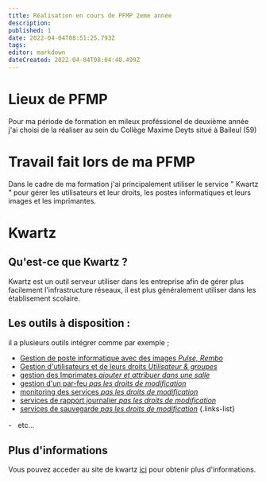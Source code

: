 ```yaml
---
title: Réalisation en cours de PFMP 2eme année
description: 
published: 1
date: 2022-04-04T08:51:25.793Z
tags: 
editor: markdown
dateCreated: 2022-04-04T08:04:48.499Z
---
```


# Lieux de PFMP
Pour ma période de formation en mileux proféssionel de deuxième année j'ai choisi de la réaliser au sein du Collège Maxime Deyts situé à Baileul (59)

# Travail fait lors de ma PFMP
Dans le cadre de ma formation j'ai principalement utiliser le service " Kwartz "
pour gérer les utilisateurs et leur droits, les postes informatiques et leurs images et les imprimantes.

# Kwartz
## Qu'est-ce que Kwartz ?
Kwartz est un outil serveur utiliser dans les entreprise afin de gérer plus facilement l'infrastructure réseaux, il est plus généralement utiliser dans les établisement scolaire.
## Les outils à disposition :
il a plusieurs outils intégrer comme par exemple ;
- [Gestion de poste informatique avec des images *Pulse, Rembo*](/PFMP2/Kwartz/Images)
- [Gestion d'utilisateurs et de leurs droits *Utilisateur & groupes*](/PFMP2/Kwartz/UtilisateurEtDroits)
- [gestion des Imprimates *ajouter et attribuer dans une salle*](/PFMP2/Kwartz/AjoutImprimante)
- [gestion d'un par-feu *pas les droits de modification*]()
- [monitoring des services *pas les droits de modification*]()
- [services de rapport journalier *pas les droits de modification*]()
- [services de sauvegarde *pas les droits de modification*]()
{.links-list}

-ㅤetc...

## Plus d'informations
Vous pouvez acceder au site de kwartz [ici](https://www.kwartz.com/fr/) pour obtenir plus d'informations.




